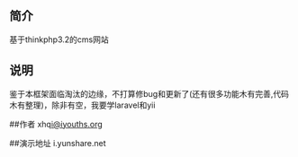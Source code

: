 ﻿## 简介

基于thinkphp3.2的cms网站

## 说明
鉴于本框架面临淘汰的边缘，不打算修bug和更新了(还有很多功能木有完善,代码木有整理)，除非有空，我要学laravel和yii

##作者
xhq<i@iyouths.org>

##演示地址
i.yunshare.net
